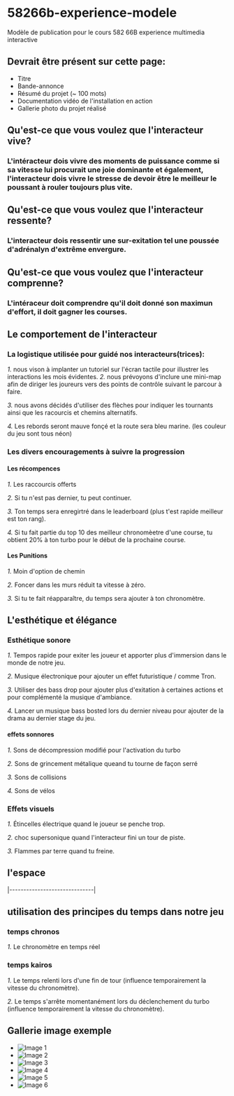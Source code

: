 # 58266b-experience-modele

Modèle de publication pour le cours 582 66B experience multimedia interactive

## Devrait être présent sur cette page:

* Titre
* Bande-annonce
* Résumé du projet (~ 100 mots)
* Documentation vidéo de l'installation en action
* Gallerie photo du projet réalisé

## Qu'est-ce que vous voulez que l'interacteur vive?

### L'intéracteur dois vivre des moments de puissance comme si sa vitesse lui procurait une joie dominante et également, l'interacteur dois vivre le stresse de devoir être le meilleur le poussant à rouler toujours plus vite.

## Qu'est-ce que vous voulez que l'interacteur ressente?

### L'interacteur dois ressentir une sur-exitation tel une poussée d'adrénalyn d'extrême envergure.

## Qu'est-ce que vous voulez que l'interacteur comprenne?

### L'intéraceur doit comprendre qu'il doit donné son maximun d'effort, il doit gagner les courses.

## Le comportement de l'interacteur

### La logistique utilisée pour guidé nos interacteurs(trices):

*1.* nous vison à implanter un tutoriel sur l'écran tactile pour illustrer les interactions les mois évidentes.
*2.* nous prévoyons d'inclure une mini-map afin de diriger les joureurs vers des points de contrôle suivant le parcour à faire.

*3.* nous avons décidés d'utiliser des flèches pour indiquer les tournants ainsi que les racourcis et chemins alternatifs.

*4.* Les rebords seront mauve fonçé et la route sera bleu marine. (les couleur du jeu sont tous néon)

### Les divers encouragements à suivre la progression

#### Les récompences 

*1.* Les raccourcis offerts

*2.* Si tu n'est pas dernier, tu peut continuer.

*3.* Ton temps sera enregirtré dans le leaderboard (plus t'est rapide meilleur est ton rang).

*4.* Si tu fait partie du top 10 des meilleur chronomèetre d'une course, tu obtient 20% à ton turbo pour le début de la prochaine course.

#### Les Punitions

*1.* Moin d'option de chemin <br>

*2.* Foncer dans les murs réduit ta vitesse à zéro. <br>

*3.* Si tu te fait réapparaître, du temps sera ajouter à ton chronomètre.

## L'esthétique et élégance

### Esthétique sonore

*1.* Tempos rapide pour exiter les joueur et apporter plus d'immersion dans le monde de notre jeu.

*2.* Musique électronique pour ajouter un effet futuristique / comme Tron.

*3.* Utiliser des bass drop pour ajouter plus d'exitation à certaines actions et pour complémenté la musique d'ambiance.

*4.* Lancer un musique bass bosted lors du dernier niveau pour ajouter de la drama au dernier stage du jeu. 

#### effets sonnores


*1.* Sons de décompression modifié pour l'activation du turbo


*2.* Sons de grincement métalique queand tu tourne de façon serré

*3.* Sons de collisions

*4.* Sons de vélos

### Effets visuels

*1.* Étincelles électrique quand le joueur se penche trop.

*2.* choc supersonique quand l'interacteur fini un tour de piste.

*3.* Flammes par terre quand tu freine.

## l'espace
|------------------------------|
## utilisation des principes du temps dans notre jeu

### temps chronos

*1.* Le chronomètre en temps réel

### temps kairos

*1.* Le temps relenti lors d'une fin de tour (influence temporairement la vitesse du chronomètre).

*2.* Le temps s'arrête momentanément lors du déclenchement du turbo (influence temporairement la vitesse du chronomètre).


## Gallerie image exemple

* ![Image 1](https://placehold.co/400x400?text=1+image)
* ![Image 2](https://placehold.co/400x400?text=2+image)
* ![Image 3](https://placehold.co/400x400?text=3+image)
* ![Image 4](https://placehold.co/400x400?text=4+image)
* ![Image 5](https://placehold.co/400x400?text=5+image)
* ![Image 6](https://placehold.co/400x400?text=6+image)

